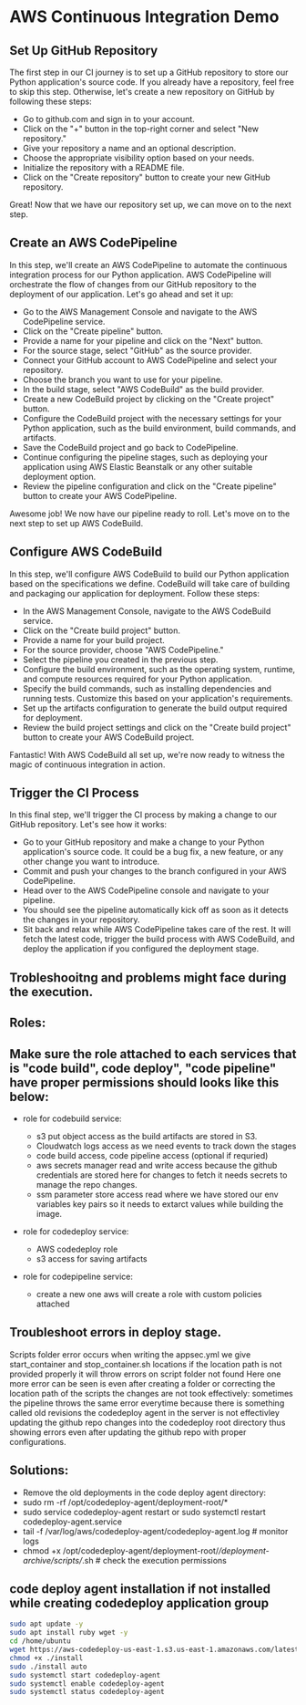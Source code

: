 # AWS Continuous Integration Demo

## Set Up GitHub Repository

The first step in our CI journey is to set up a GitHub repository to store our Python application's source code. If you already have a repository, feel free to skip this step. Otherwise, let's create a new repository on GitHub by following these steps:

- Go to github.com and sign in to your account.
- Click on the "+" button in the top-right corner and select "New repository."
- Give your repository a name and an optional description.
- Choose the appropriate visibility option based on your needs.
- Initialize the repository with a README file.
- Click on the "Create repository" button to create your new GitHub repository.

Great! Now that we have our repository set up, we can move on to the next step.

## Create an AWS CodePipeline
In this step, we'll create an AWS CodePipeline to automate the continuous integration process for our Python application. AWS CodePipeline will orchestrate the flow of changes from our GitHub repository to the deployment of our application. Let's go ahead and set it up:

- Go to the AWS Management Console and navigate to the AWS CodePipeline service.
- Click on the "Create pipeline" button.
- Provide a name for your pipeline and click on the "Next" button.
- For the source stage, select "GitHub" as the source provider.
- Connect your GitHub account to AWS CodePipeline and select your repository.
- Choose the branch you want to use for your pipeline.
- In the build stage, select "AWS CodeBuild" as the build provider.
- Create a new CodeBuild project by clicking on the "Create project" button.
- Configure the CodeBuild project with the necessary settings for your Python application, such as the build environment,  build commands, and artifacts.
- Save the CodeBuild project and go back to CodePipeline.
- Continue configuring the pipeline stages, such as deploying your application using AWS Elastic Beanstalk or any other suitable deployment option.
- Review the pipeline configuration and click on the "Create pipeline" button to create your AWS CodePipeline.

Awesome job! We now have our pipeline ready to roll. Let's move on to the next step to set up AWS CodeBuild.

## Configure AWS CodeBuild

In this step, we'll configure AWS CodeBuild to build our Python application based on the specifications we define. CodeBuild will take care of building and packaging our application for deployment. Follow these steps:

- In the AWS Management Console, navigate to the AWS CodeBuild service.
- Click on the "Create build project" button.
- Provide a name for your build project.
- For the source provider, choose "AWS CodePipeline."
- Select the pipeline you created in the previous step.
- Configure the build environment, such as the operating system, runtime, and compute resources required for your Python application.
- Specify the build commands, such as installing dependencies and running tests. Customize this based on your application's requirements.
- Set up the artifacts configuration to generate the build output required for deployment.
- Review the build project settings and click on the "Create build project" button to create your AWS CodeBuild project.

Fantastic! With AWS CodeBuild all set up, we're now ready to witness the magic of continuous integration in action.

## Trigger the CI Process

In this final step, we'll trigger the CI process by making a change to our GitHub repository. Let's see how it works:

- Go to your GitHub repository and make a change to your Python application's source code. It could be a bug fix, a new feature, or any other change you want to introduce.
- Commit and push your changes to the branch configured in your AWS CodePipeline.
- Head over to the AWS CodePipeline console and navigate to your pipeline.
- You should see the pipeline automatically kick off as soon as it detects the changes in your repository.
- Sit back and relax while AWS CodePipeline takes care of the rest. It will fetch the latest code, trigger the build process with AWS CodeBuild, and deploy the application if you configured the deployment stage.

## Trobleshooitng and problems might face during the execution.

## Roles:

## Make sure the role attached to each services that is "code build", code deploy", "code pipeline" have proper permissions should looks like this below:
  - role for codebuild service:
    - s3 put object access as the build artifacts are stored in S3.
    - Cloudwatch logs access as we need events to track down the stages
    - code build access, code pipeline access (optional if requried)
    - aws secrets manager read and write access because the github credentials are stored here for changes to fetch it needs secrets to manage the repo changes.
    - ssm parameter store access read where we have stored our env variables key pairs so it needs to extarct values while building the image.

  - role for codedeploy service:
    - AWS codedeploy role
    - s3 access for saving artifacts

  - role for codepipeline service:
    - create a new one aws will create a role with custom policies attached

## Troubleshoot errors in deploy stage.

   Scripts folder error occurs when writing the appsec.yml we give start_container and stop_container.sh locations if the location path is not provided properly it will throw errors on script folder not found
   Here one more error can be seen is even after creating a folder or correcting the location path of the scripts the changes are not took effectively:
   sometimes the pipeline throws the same error everytime because there is something called old revisions the codedeploy agent in the server is not effectivley updating the github repo changes into the codedeploy root directory thus showing errors even after updating the github repo with proper configurations.

## Solutions:

  - Remove the old deployments in the code deploy agent directory:
  - sudo rm -rf /opt/codedeploy-agent/deployment-root/*
  - sudo service codedeploy-agent restart or sudo systemctl restart codedeploy-agent.service
  - tail -f /var/log/aws/codedeploy-agent/codedeploy-agent.log # monitor logs
  - chmod +x /opt/codedeploy-agent/deployment-root/*/deployment-archive/scripts/*.sh # check the execution permissions

## code deploy agent installation if not installed while creating codedeploy application group
```bash
sudo apt update -y
sudo apt install ruby wget -y
cd /home/ubuntu
wget https://aws-codedeploy-us-east-1.s3.us-east-1.amazonaws.com/latest/install
chmod +x ./install
sudo ./install auto
sudo systemctl start codedeploy-agent
sudo systemctl enable codedeploy-agent
sudo systemctl status codedeploy-agent
